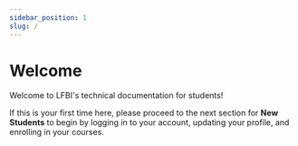 ```yaml
---
sidebar_position: 1
slug: /
---
```


# Welcome

Welcome to LFBI's technical documentation for students!

If this is your first time here, please proceed to the next section for **New Students** to begin by logging in to your account, updating your profile, and enrolling in your courses.